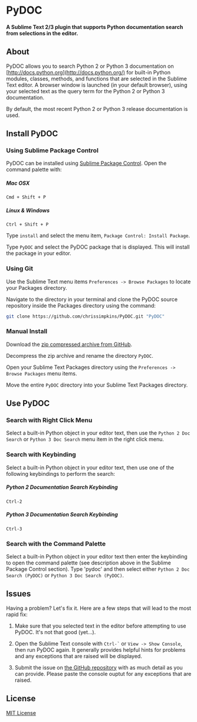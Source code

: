 PyDOC
=====

#### A Sublime Text 2/3 plugin that supports Python documentation search from selections in the editor.

## About

PyDOC allows you to search Python 2 or Python 3 documentation on [http://docs.python.org](http://docs.python.org/) for built-in Python modules, classes, methods, and functions that are selected in the Sublime Text editor.  A browser window is launched (in your default browser), using your selected text as the query term for the Python 2 or Python 3 documentation.

By default, the most recent Python 2 or Python 3 release documentation is used.

## Install PyDOC

### Using Sublime Package Control

PyDOC can be installed using [Sublime Package Control](https://sublime.wbond.net/).  Open the command palette with:

##### Mac OSX
```
Cmd + Shift + P
```

##### Linux & Windows
```
Ctrl + Shift + P
```

Type `install` and select the menu item, `Package Control: Install Package`.

Type `PyDOC` and select the PyDOC package that is displayed.  This will install the package in your editor.

### Using Git

Use the Sublime Text menu items `Preferences -> Browse Packages` to locate your Packages directory.

Navigate to the directory in your terminal and clone the PyDOC source repository inside the Packages directory using the command:

``` bash
git clone https://github.com/chrissimpkins/PyDOC.git "PyDOC"
```

### Manual Install

Download the [zip compressed archive from GitHub](https://github.com/chrissimpkins/PyDOC/archive/master.zip).

Decompress the zip archive and rename the directory `PyDOC`.

Open your Sublime Text Packages directory using the `Preferences -> Browse Packages` menu items.

Move the entire `PyDOC` directory into your Sublime Text Packages directory.

## Use PyDOC

### Search with Right Click Menu

Select a built-in Python object in your editor text, then use the `Python 2 Doc Search` or `Python 3 Doc Search` menu item in the right click menu.

### Search with Keybinding

Select a built-in Python object in your editor text, then use one of the following keybindings to perform the search:

##### Python 2 Documentation Search Keybinding

```
Ctrl-2
```

##### Python 3 Documentation Search Keybinding

```
Ctrl-3
```

### Search with the Command Palette

Select a built-in Python object in your editor text then enter the keybinding to open the command palette (see description above in the Sublime Package Control section).  Type 'pydoc' and then select either `Python 2 Doc Search (PyDOC)` or `Python 3 Doc Search (PyDOC)`.

## Issues

Having a problem? Let's fix it.  Here are a few steps that will lead to the most rapid fix:

1. Make sure that you selected text in the editor before attempting to use PyDOC.  It's not that good (yet...).

2. Open the Sublime Text console with <code>Ctrl-`</code> or <code>View -> Show Console</code>, then run PyDOC again.  It generally provides helpful hints for problems and any exceptions that are raised will be displayed.

3. Submit the issue on [the GitHub repository](https://github.com/chrissimpkins/PyDOC/issues) with as much detail as you can provide.  Please paste the console ouptut for any exceptions that are raised.

## License

[MIT License](https://github.com/chrissimpkins/PyDOC/blob/master/LICENSE)


